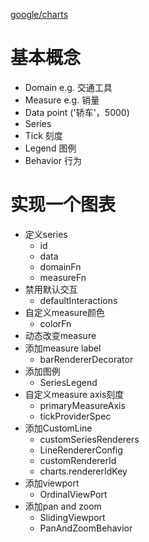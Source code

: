 [google/charts]('https://github.com/google/charts')

# 基本概念

- Domain  e.g. 交通工具
- Measure  e.g. 销量
- Data point ('轿车'，5000)
- Series 
- Tick 刻度
- Legend 图例
- Behavior 行为

# 实现一个图表

* 定义series
  * id
  * data
  * domainFn
  * measureFn
* 禁用默认交互
  * defaultInteractions
* 自定义measure颜色
  * colorFn
* 动态改变measure
* 添加measure label
  * barRendererDecorator
* 添加图例
  * SeriesLegend
* 自定义measure axis刻度
  * primaryMeasureAxis
  * tickProviderSpec
* 添加CustomLine
  * customSeriesRenderers
  * LineRendererConfig
  * customRendererId
  * charts.rendererIdKey
* 添加viewport
  * OrdinalViewPort
* 添加pan and zoom
  * SlidingViewport
  * PanAndZoomBehavior